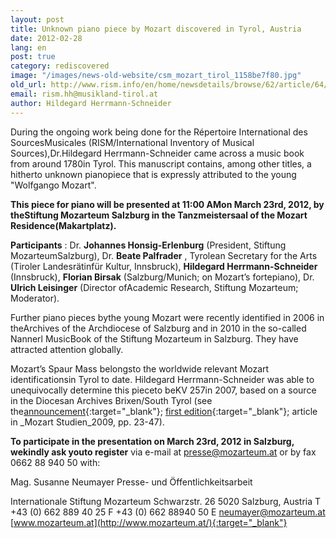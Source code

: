```yaml
---
layout: post
title: Unknown piano piece by Mozart discovered in Tyrol, Austria
date: 2012-02-28
lang: en
post: true
category: rediscovered
image: "/images/news-old-website/csm_mozart_tirol_1158be7f80.jpg"
old_url: http://www.rism.info/en/home/newsdetails/browse/62/article/64/unknown-piano-piece-by-mozart-discovered-in-tyrol-austria.html
email: rism.hh@musikland-tirol.at
author: Hildegard Herrmann-Schneider
---
```


During the ongoing work being done for the Répertoire International des SourcesMusicales (RISM/International Inventory of Musical Sources),Dr.Hildegard Herrmann-Schneider came across a music book from around 1780in Tyrol. This manuscript contains, among other titles, a hitherto unknown pianopiece that is expressly attributed to the young "Wolfgango Mozart".

**This piece for piano will be presented at 11:00 AMon March 23rd, 2012, by theStiftung Mozarteum Salzburg in the Tanzmeistersaal of the Mozart Residence(Makartplatz).**

**Participants** : Dr. **Johannes Honsig-Erlenburg** (President, Stiftung MozarteumSalzburg), Dr. **Beate Palfrader** , Tyrolean Secretary for the Arts (Tiroler Landesrätinfür Kultur, Innsbruck), **Hildegard Herrmann-Schneider** (Innsbruck), **Florian Birsak** (Salzburg/Munich; on Mozart’s fortepiano), Dr. **Ulrich Leisinger** (Director ofAcademic Research, Stiftung Mozarteum; Moderator).

Further piano pieces bythe young Mozart were recently identified in 2006 in theArchives of the Archdiocese of Salzburg and in 2010 in the so-called Nannerl MusicBook of the Stiftung Mozarteum in Salzburg. They have attracted attention globally.

Mozart’s Spaur Mass belongsto the worldwide relevant Mozart identificationsin Tyrol to date. Hildegard Herrmann-Schneider was able to unequivocally determine this pieceto beKV 257in 2007, based on a source in the Diocesan Archives Brixen/South Tyrol (see the[announcement](http://www.musikland-tirol.at/downloads/pressemedieninfo.pdf){:target="_blank"}; [first edition](http://www.musikland-tirol.at/html/html/musikedition/mozartwa.html){:target="_blank"}; article in _Mozart Studien_2009, pp. 23-47).

**To participate in the presentation on March 23rd, 2012 in Salzburg, wekindly ask youto register** via e-mail at presse@mozarteum.at or by fax 0662 88 940 50 with:

Mag. Susanne Neumayer
Presse- und Öffentlichkeitsarbeit

Internationale Stiftung Mozarteum
Schwarzstr. 26
5020 Salzburg, Austria
T +43 (0) 662 889 40 25
F +43 (0) 662 88940 50
E [neumayer@mozarteum.at](mailto:neumayer@mozarteum.at)
[www.mozarteum.at](http://www.mozarteum.at/){:target="_blank"}